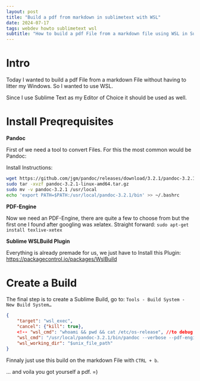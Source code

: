 ```yaml
---
layout: post
title: "Build a pdf from markdown in sublimetext with WSL"
date: 2024-07-17
tags: webdev howto sublimetext wsl
subtitle: "How to build a pdf File from a markdown file using WSL in Sublimetext"
---
```


# Intro

Today I wanted to build a pdf File from a markdown File without having to litter my Windows. So I wanted to use WSL.

Since I use Sublime Text as my Editor of Choice it should be used as well.

# Install Preqrequisites

**Pandoc**

First of we need a tool to convert Files. For this the most common would be Pandoc:

Install Instructions:

```bash
wget https://github.com/jgm/pandoc/releases/download/3.2.1/pandoc-3.2.1-linux-amd64.tar.gz
sudo tar -xvzf pandoc-3.2.1-linux-amd64.tar.gz
sudo mv -v pandoc-3.2.1 /usr/local
echo 'export PATH=$PATH:/usr/local/pandoc-3.2.1/bin' >> ~/.bashrc
```

**PDF-Engine**

Now we need an PDF-Engine, there are quite a few to choose from but the first one I found after googling was xelatex.
Straight forward: `sudo apt-get install texlive-xetex`


**Sublime WSLBuild Plugin**

Everything is already premade for us, we just have to Install this Plugin: https://packagecontrol.io/packages/WslBuild

# Create a Build

The final step is to create a Sublime Build, go to: `Tools - Build System - New Build System…`

```json
{
    "target": "wsl_exec",
    "cancel": {"kill": true},
    <!-- "wsl_cmd": "whoami && pwd && cat /etc/os-release", //to debug if everything is working -->
    "wsl_cmd": "/usr/local/pandoc-3.2.1/bin/pandoc --verbose --pdf-engine=xelatex --citeproc -o '$file_base_name.pdf' '$file_name' && explorer.exe $(wslpath -w $unix_file_path); explorer.exe $(wslpath -w $unix_file_path/$file_base_name.pdf)", <!-- if you dont want to open the folder/file after finishing, just leave everything behind the && out -->
    "wsl_working_dir": "$unix_file_path"
}
```

Finnaly just use this build on the markdown File with `CTRL + b`.


... and voila you got yourself a pdf. =)